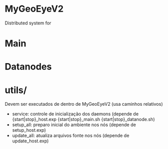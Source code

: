 # MyGeoEyeV2

Distributed system for 

# Main

# Datanodes

# utils/

Devem ser executados de dentro de MyGeoEyeV2 (usa caminhos relativos)

* service: controle de inicialização dos daemons (depende de {start|stop}_host.exp  {start|stop}_main.sh {start|stop}_datanode.sh) 
* setup_all: preparo inicial do ambiente nos nós (depende de setup_host.exp)
* update_all: atualiza arquivos fonte nos nós (depende de update_host.exp)
